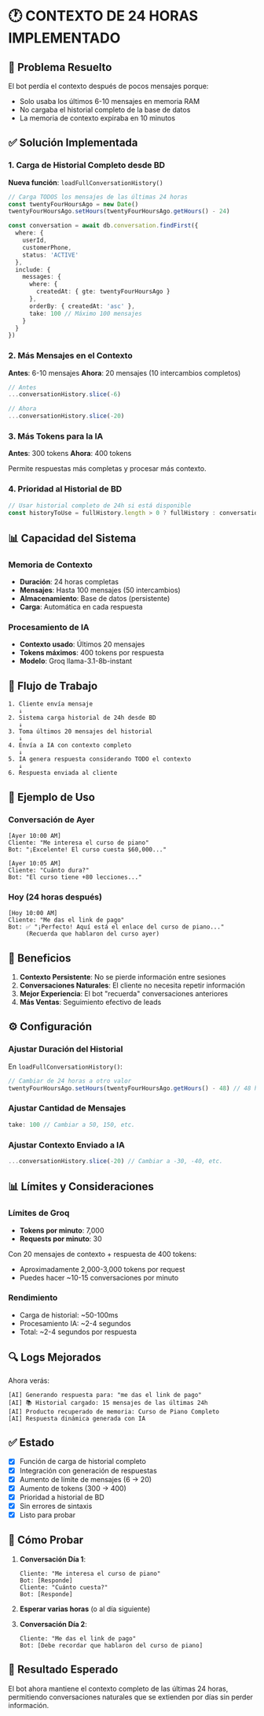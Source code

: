 # 🕐 CONTEXTO DE 24 HORAS IMPLEMENTADO

## 🎯 Problema Resuelto

El bot perdía el contexto después de pocos mensajes porque:
- Solo usaba los últimos 6-10 mensajes en memoria RAM
- No cargaba el historial completo de la base de datos
- La memoria de contexto expiraba en 10 minutos

## ✅ Solución Implementada

### 1. Carga de Historial Completo desde BD

**Nueva función**: `loadFullConversationHistory()`

```typescript
// Carga TODOS los mensajes de las últimas 24 horas
const twentyFourHoursAgo = new Date()
twentyFourHoursAgo.setHours(twentyFourHoursAgo.getHours() - 24)

const conversation = await db.conversation.findFirst({
  where: {
    userId,
    customerPhone,
    status: 'ACTIVE'
  },
  include: {
    messages: {
      where: {
        createdAt: { gte: twentyFourHoursAgo }
      },
      orderBy: { createdAt: 'asc' },
      take: 100 // Máximo 100 mensajes
    }
  }
})
```

### 2. Más Mensajes en el Contexto

**Antes**: 6-10 mensajes
**Ahora**: 20 mensajes (10 intercambios completos)

```typescript
// Antes
...conversationHistory.slice(-6)

// Ahora
...conversationHistory.slice(-20)
```

### 3. Más Tokens para la IA

**Antes**: 300 tokens
**Ahora**: 400 tokens

Permite respuestas más completas y procesar más contexto.

### 4. Prioridad al Historial de BD

```typescript
// Usar historial completo de 24h si está disponible
const historyToUse = fullHistory.length > 0 ? fullHistory : conversationHistory
```

## 📊 Capacidad del Sistema

### Memoria de Contexto
- **Duración**: 24 horas completas
- **Mensajes**: Hasta 100 mensajes (50 intercambios)
- **Almacenamiento**: Base de datos (persistente)
- **Carga**: Automática en cada respuesta

### Procesamiento de IA
- **Contexto usado**: Últimos 20 mensajes
- **Tokens máximos**: 400 tokens por respuesta
- **Modelo**: Groq llama-3.1-8b-instant

## 🔄 Flujo de Trabajo

```
1. Cliente envía mensaje
   ↓
2. Sistema carga historial de 24h desde BD
   ↓
3. Toma últimos 20 mensajes del historial
   ↓
4. Envía a IA con contexto completo
   ↓
5. IA genera respuesta considerando TODO el contexto
   ↓
6. Respuesta enviada al cliente
```

## 📝 Ejemplo de Uso

### Conversación de Ayer
```
[Ayer 10:00 AM]
Cliente: "Me interesa el curso de piano"
Bot: "¡Excelente! El curso cuesta $60,000..."

[Ayer 10:05 AM]
Cliente: "Cuánto dura?"
Bot: "El curso tiene +80 lecciones..."
```

### Hoy (24 horas después)
```
[Hoy 10:00 AM]
Cliente: "Me das el link de pago"
Bot: ✅ "¡Perfecto! Aquí está el enlace del curso de piano..."
     (Recuerda que hablaron del curso ayer)
```

## 🎯 Beneficios

1. **Contexto Persistente**: No se pierde información entre sesiones
2. **Conversaciones Naturales**: El cliente no necesita repetir información
3. **Mejor Experiencia**: El bot "recuerda" conversaciones anteriores
4. **Más Ventas**: Seguimiento efectivo de leads

## ⚙️ Configuración

### Ajustar Duración del Historial

En `loadFullConversationHistory()`:
```typescript
// Cambiar de 24 horas a otro valor
twentyFourHoursAgo.setHours(twentyFourHoursAgo.getHours() - 48) // 48 horas
```

### Ajustar Cantidad de Mensajes

```typescript
take: 100 // Cambiar a 50, 150, etc.
```

### Ajustar Contexto Enviado a IA

```typescript
...conversationHistory.slice(-20) // Cambiar a -30, -40, etc.
```

## 📊 Límites y Consideraciones

### Límites de Groq
- **Tokens por minuto**: 7,000
- **Requests por minuto**: 30

Con 20 mensajes de contexto + respuesta de 400 tokens:
- Aproximadamente 2,000-3,000 tokens por request
- Puedes hacer ~10-15 conversaciones por minuto

### Rendimiento
- Carga de historial: ~50-100ms
- Procesamiento IA: ~2-4 segundos
- Total: ~2-4 segundos por respuesta

## 🔍 Logs Mejorados

Ahora verás:
```
[AI] Generando respuesta para: "me das el link de pago"
[AI] 📚 Historial cargado: 15 mensajes de las últimas 24h
[AI] Producto recuperado de memoria: Curso de Piano Completo
[AI] Respuesta dinámica generada con IA
```

## ✅ Estado

- [x] Función de carga de historial completo
- [x] Integración con generación de respuestas
- [x] Aumento de límite de mensajes (6 → 20)
- [x] Aumento de tokens (300 → 400)
- [x] Prioridad a historial de BD
- [x] Sin errores de sintaxis
- [x] Listo para probar

## 🧪 Cómo Probar

1. **Conversación Día 1**:
   ```
   Cliente: "Me interesa el curso de piano"
   Bot: [Responde]
   Cliente: "Cuánto cuesta?"
   Bot: [Responde]
   ```

2. **Esperar varias horas** (o al día siguiente)

3. **Conversación Día 2**:
   ```
   Cliente: "Me das el link de pago"
   Bot: [Debe recordar que hablaron del curso de piano]
   ```

## 🚀 Resultado Esperado

El bot ahora mantiene el contexto completo de las últimas 24 horas, permitiendo conversaciones naturales que se extienden por días sin perder información.
